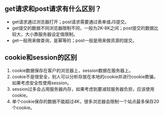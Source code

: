 ## get请求和post请求有什么区别？
* get请求通过浏览器打开；post请求需要通过表单或JS提交。
* get提交的数据不同浏览器限制不同，一般为2K-8K之间；post提交的数据比较大，大小靠服务器设定值限制。
* get一般用来做查询，是幂等的；post一般是用来做资源的提交。

## cookie和session的区别
1. cookie数据保存在客户的浏览器上，session数据在服务器上。
2. cookie不是很安全，别人可以分析存放在本地的cookie并进行cookie欺骗，如果考虑安全性使用session。
3. session过多会占用服务器内存，如果考虑到要减轻服务器负担，应该使用cookie。
4. 单个cookie保存的数据不能超过4K，很多浏览器会限制一个站点最多保存20个cookie。